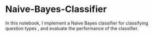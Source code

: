 # Naive-Bayes-Classifier
In this notebook, I implement a Naive Bayes classifier for classifying question types , and evaluate the performance of the classifier.
